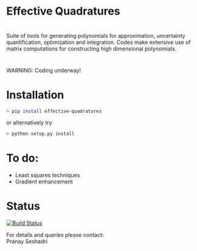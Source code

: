 # Effective Quadratures

# 

Suite of tools for generating polynomials for approximation, uncertainty quantification, optimization and integration. Codes make extensive use of matrix computations for constructing high dimensional polynomials.
#

WARNING: Coding underway!<br>

# Installation

```bash
> pip install effective-quadratures
```
or alternatively try
```bash
> python setup.py install
```

# To do:

- Least squares techniques <br>
- Gradient enhancement<br>

# Status

[![Build Status](https://travis-ci.org/psesh/Effective-Quadratures.svg?branch=pranay-branch)](https://travis-ci.org/psesh/Effective-Quadratures/)


For details and queries please contact:<br>
Pranay Seshadri <br>
